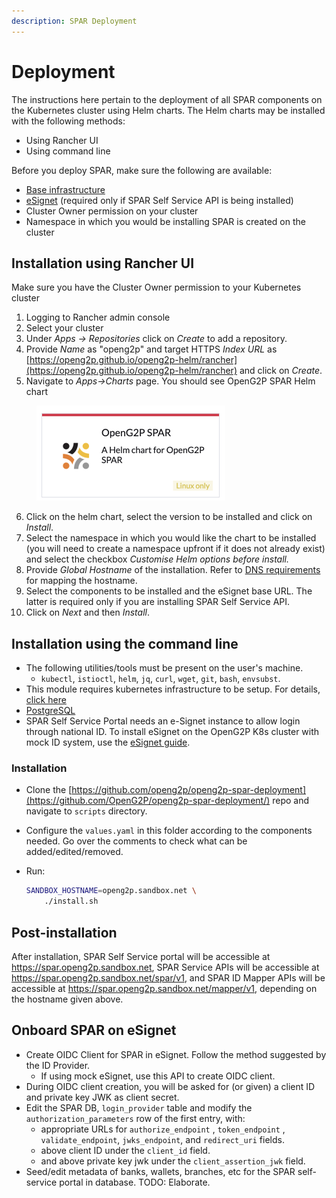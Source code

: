 ```yaml
---
description: SPAR Deployment
---
```


# Deployment

The instructions here pertain to the deployment of all SPAR components on the Kubernetes cluster using Helm charts. The Helm charts may be installed with the following methods:

* Using Rancher UI&#x20;
* Using command line

Before you deploy SPAR, make sure the following are available:

* [Base infrastructure](../deployment/base-infrastructure/)
* [eSignet](../deployment/common-components/esignet.md) (required only if SPAR Self Service API is being installed)
* Cluster Owner permission on your cluster
* Namespace in which you would be installing SPAR is created on the cluster

## Installation using Rancher UI

Make sure you have the Cluster Owner permission to your Kubernetes cluster&#x20;

1. Logging to Rancher admin console
2. Select your cluster
3. Under _Apps -> Repositories_ click on _Create_ to add a repository.
4. Provide _Name_ as "openg2p" and target HTTPS _Index URL_ as [https://openg2p.github.io/openg2p-helm/rancher](https://openg2p.github.io/openg2p-helm/rancher) and click on _Create_.
5. &#x20;Navigate to _Apps->Charts_ page. You should see OpenG2P SPAR Helm chart

<div align="left">

<figure><img src="../.gitbook/assets/spar-chart-on-rancher.png" alt="" width="302"><figcaption></figcaption></figure>

</div>

6. Click on the helm chart, select the version to be installed and click on _Install_.
7. Select the namespace in which you would like the chart to be installed (you will need to create a namespace upfront if it does not already exist) and select the checkbox _Customise Helm options before install._
8. Provide _Global Hostname_ of the installation. Refer to [DNS requirements](../deployment/hardware-requirements.md#dns-requirements) for mapping the hostname.
9. Select the components to be installed and the eSignet base URL. The latter is required only if you are installing SPAR Self Service API. &#x20;
10. Click on _Next_ and then _Install_.  &#x20;

## Installation using the command line

* The following utilities/tools must be present on the user's machine.
  * `kubectl`, `istioctl`, `helm`, `jq`, `curl`, `wget`, `git`, `bash`, `envsubst`.
* This module requires kubernetes infrastructure to be setup. For details, [click here](broken-reference)
* [PostgreSQL](../deployment/common-components/postgresql.md)
* SPAR Self Service Portal needs an e-Signet instance to allow login through national ID. To install eSignet on the OpenG2P K8s cluster with mock ID system, use the [eSignet guide](../deployment/common-components/esignet.md).

### Installation

* Clone the [https://github.com/openg2p/openg2p-spar-deployment](https://github.com/OpenG2P/openg2p-spar-deployment/) repo and navigate to `scripts` directory.
* Configure the `values.yaml` in this folder according to the components needed. Go over the comments to check what can be added/edited/removed.
*   Run:

    ```bash
    SANDBOX_HOSTNAME=openg2p.sandbox.net \
        ./install.sh
    ```

## Post-installation

After installation, SPAR Self Service portal will be accessible at https://spar.openg2p.sandbox.net, SPAR Service APIs will be accessible at https://spar.openg2p.sandbox.net/spar/v1, and SPAR ID Mapper APIs will be accessible at https://spar.openg2p.sandbox.net/mapper/v1, depending on the hostname given above.

## Onboard SPAR on eSignet

* Create OIDC Client for SPAR in eSignet. Follow the method suggested by the ID Provider.
  * If using mock eSignet, use this API to create OIDC client.
* During OIDC client creation, you will be asked for (or given) a client ID and private key JWK as client secret.
* Edit the SPAR DB, `login_provider` table and modify the `authorization_parameters` row of the first entry, with:
  * appropriate URLs for `authorize_endpoint` , `token_endpoint` , `validate_endpoint`, `jwks_endpoint`, and `redirect_uri` fields.
  * above client ID under the `client_id` field.
  * and above private key jwk under the `client_assertion_jwk` field.
* Seed/edit metadata of banks, wallets, branches, etc for the SPAR self-service portal in database. TODO: Elaborate.
